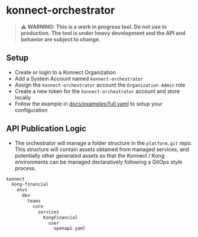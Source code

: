 # konnect-orchestrator

> :warning: **WARNING: This is a work in progress tool. Do not use in production. The tool is under
heavy development and the API and behavior are subject to change.**

## Setup

* Create or login to a Konnect Organization
* Add a System Account named `konnect-orchestrator`
* Assign the `konnect-orchestrator` account the `Organization Admin` role
* Create a new token for the `konnect-orchestrator` account and store locally
* Follow the example in [docs/examples/full.yaml](docs/examples/full.yaml) to
  setup your configuration

## API Publication Logic

* The orchestrator will manage a folder structure in the
  `platform.git` repo. This structure will contain assets
  obtained from managed services, and potentially other generated assets
  so that the Konnect / Kong environments can be managed declaratively
  following a GitOps style process.

```txt
konnect
  kong-financial
    envs
      dev
        teams
          core
            services
              KongFinancial
                user
                  openapi.yaml
```
